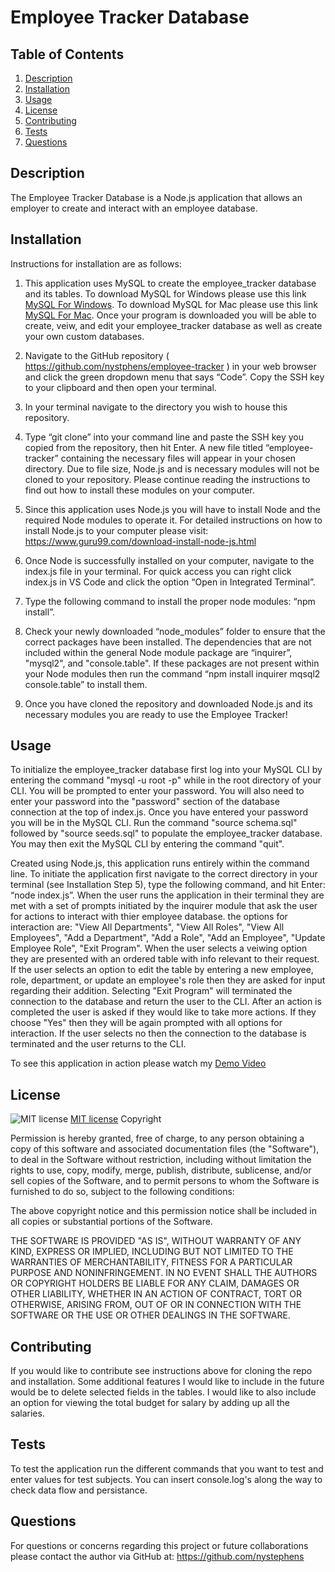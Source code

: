 # Employee Tracker Database

## Table of Contents
1. [Description](#description)
2. [Installation](#installation)
3. [Usage](#usage)
4. [License](#license)
5. [Contributing](#contributing)
6. [Tests](#tests)
7. [Questions](#questions)

## Description
The Employee Tracker Database is a Node.js application that allows an employer to create and interact with an employee database.  

## Installation
Instructions for installation are as follows: 

1.  This application uses MySQL to create the employee_tracker database and its tables.  To download MySQL for Windows please use this link [MySQL For Windows](https://dev.mysql.com/downloads/windows/installer/8.0.html).  To download MySQL for Mac please use this link [MySQL For Mac](https://dev.mysql.com/downloads/mysql/).  Once your program is downloaded you will be able to create, veiw, and edit your employee_tracker database as well as create your own custom databases.

2.  Navigate to the GitHub repository ( https://github.com/nystphens/employee-tracker ) in your web browser and click the green dropdown menu that says “Code”.  Copy the SSH key to your clipboard and then open your terminal.  

3.  In your terminal navigate to the directory you wish to house this repository.   

4.  Type “git clone” into your command line and paste the SSH key you copied from the repository, then hit Enter.  A new file titled “employee-tracker” containing the necessary files will appear in your chosen directory.  Due to file size, Node.js and is necessary  modules will not be cloned to your repository.  Please continue reading the instructions to find out how to install these modules on your computer.   

5.  Since this application uses Node.js you will have to install Node and the required Node modules to operate it.  For detailed instructions on how  to install Node.js to your computer please visit: https://www.guru99.com/download-install-node-js.html  

6.  Once Node is successfully installed on your computer, navigate to the index.js file in your terminal.  For quick access you can right click index.js in VS Code and click the option “Open in Integrated Terminal”. 

7.  Type the following command to install the proper node modules: “npm install”.  

8.  Check your newly downloaded “node_modules” folder to ensure that the correct packages have been installed.  The dependencies that are not included within the general Node module package are “inquirer”, "mysql2", and "console.table".  If these packages are not present within your Node modules then run the command “npm install inquirer mqsql2 console.table” to install them.  

9.  Once you have cloned the repository and downloaded Node.js and its necessary modules you are ready to use the Employee Tracker!  


## Usage
To initialize the employee_tracker database first log into your MySQL CLI by entering the command "mysql -u root -p" while in the root directory of your CLI.  You will be prompted to enter your password.  You will also need to enter your password into the "password" section of the database connection at the top of index.js.  Once you have entered your password you will be in the MySQL CLI.  Run the command "source schema.sql" followed by "source seeds.sql" to populate the employee_tracker database.  You may then exit the MySQL CLI by entering the command "quit".

Created using Node.js, this application runs entirely within the command line.  To initiate the application first navigate to the correct directory in your terminal (see Installation Step 5), type the following command, and hit Enter:  “node index.js”.  When the user runs the application in their terminal they are met with a set of prompts initiated by the inquirer module that ask the user for actions to interact with thier employee database.  the options for interaction are: "View All Departments", "View All Roles", "View All Employees", "Add a Department", "Add a Role", "Add an Employee", "Update Employee Role", "Exit Program".  When the user selects a veiwing option they are presented with an ordered table with info relevant to their request.  If the user selects an option to edit the table by entering a new employee, role, department, or update an employee's role then they are asked for input regarding their addition.  Selecting "Exit Program" will terminated the connection to the database and return the user to the CLI.  After an action is completed the user is asked if they would like to take more actions.  If they choose "Yes" then they will be again prompted with all options for interaction.  If the user selects no then the connection to the database is terminated and the user returns to the CLI.

To see this application in action please watch my [Demo Video](https://drive.google.com/file/d/1mc9TIf2UDI_uzq7blYf5L9QY2DDMBb3d/view)

## License
![MIT license](https://img.shields.io/badge/license-MIT-brightgreen)
[MIT license](https://opensource.org/licenses/MIT)
Copyright <YEAR> <COPYRIGHT HOLDER>

Permission is hereby granted, free of charge, to any person obtaining a copy of this software and associated documentation files (the "Software"), to deal in the Software without restriction, including without limitation the rights to use, copy, modify, merge, publish, distribute, sublicense, and/or sell copies of the Software, and to permit persons to whom the Software is furnished to do so, subject to the following conditions:

The above copyright notice and this permission notice shall be included in all copies or substantial portions of the Software.

THE SOFTWARE IS PROVIDED "AS IS", WITHOUT WARRANTY OF ANY KIND, EXPRESS OR IMPLIED, INCLUDING BUT NOT LIMITED TO THE WARRANTIES OF MERCHANTABILITY, FITNESS FOR A PARTICULAR PURPOSE AND NONINFRINGEMENT. IN NO EVENT SHALL THE AUTHORS OR COPYRIGHT HOLDERS BE LIABLE FOR ANY CLAIM, DAMAGES OR OTHER LIABILITY, WHETHER IN AN ACTION OF CONTRACT, TORT OR OTHERWISE, ARISING FROM, OUT OF OR IN CONNECTION WITH THE SOFTWARE OR THE USE OR OTHER DEALINGS IN THE SOFTWARE.

## Contributing
If you would like to contribute see instructions above for cloning the repo and installation.  Some additional features I would like to include in the future would be to delete selected fields in the tables.  I would like to also include an option for viewing the total budget for salary by adding up all the salaries.

## Tests
To test the application run the different commands that you want to test and enter values for test subjects.  You can insert console.log's along the way to check data flow and persistance. 

## Questions
For questions or concerns regarding this project or future collaborations please contact the author via GitHub at:
https://github.com/nystephens

